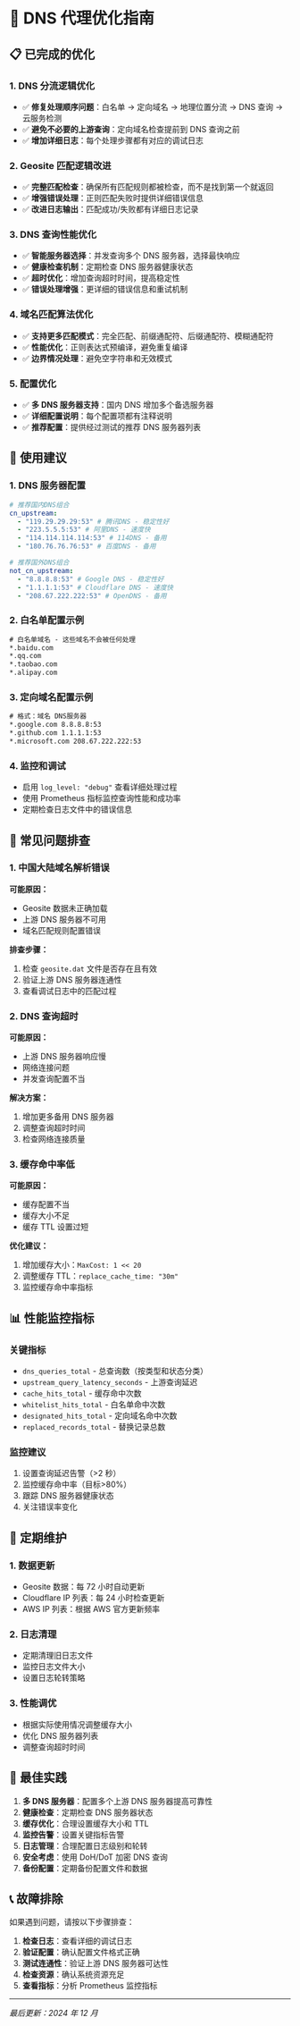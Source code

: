 # 🚀 DNS 代理优化指南

## 📋 已完成的优化

### 1. **DNS 分流逻辑优化**

- ✅ **修复处理顺序问题**：白名单 → 定向域名 → 地理位置分流 → DNS 查询 → 云服务检测
- ✅ **避免不必要的上游查询**：定向域名检查提前到 DNS 查询之前
- ✅ **增加详细日志**：每个处理步骤都有对应的调试日志

### 2. **Geosite 匹配逻辑改进**

- ✅ **完整匹配检查**：确保所有匹配规则都被检查，而不是找到第一个就返回
- ✅ **增强错误处理**：正则匹配失败时提供详细错误信息
- ✅ **改进日志输出**：匹配成功/失败都有详细日志记录

### 3. **DNS 查询性能优化**

- ✅ **智能服务器选择**：并发查询多个 DNS 服务器，选择最快响应
- ✅ **健康检查机制**：定期检查 DNS 服务器健康状态
- ✅ **超时优化**：增加查询超时时间，提高稳定性
- ✅ **错误处理增强**：更详细的错误信息和重试机制

### 4. **域名匹配算法优化**

- ✅ **支持更多匹配模式**：完全匹配、前缀通配符、后缀通配符、模糊通配符
- ✅ **性能优化**：正则表达式预编译，避免重复编译
- ✅ **边界情况处理**：避免空字符串和无效模式

### 5. **配置优化**

- ✅ **多 DNS 服务器支持**：国内 DNS 增加多个备选服务器
- ✅ **详细配置说明**：每个配置项都有注释说明
- ✅ **推荐配置**：提供经过测试的推荐 DNS 服务器列表

## 🔧 使用建议

### 1. **DNS 服务器配置**

```yaml
# 推荐国内DNS组合
cn_upstream:
  - "119.29.29.29:53" # 腾讯DNS - 稳定性好
  - "223.5.5.5:53" # 阿里DNS - 速度快
  - "114.114.114.114:53" # 114DNS - 备用
  - "180.76.76.76:53" # 百度DNS - 备用

# 推荐国外DNS组合
not_cn_upstream:
  - "8.8.8.8:53" # Google DNS - 稳定性好
  - "1.1.1.1:53" # Cloudflare DNS - 速度快
  - "208.67.222.222:53" # OpenDNS - 备用
```

### 2. **白名单配置示例**

```txt
# 白名单域名 - 这些域名不会被任何处理
*.baidu.com
*.qq.com
*.taobao.com
*.alipay.com
```

### 3. **定向域名配置示例**

```txt
# 格式：域名 DNS服务器
*.google.com 8.8.8.8:53
*.github.com 1.1.1.1:53
*.microsoft.com 208.67.222.222:53
```

### 4. **监控和调试**

- 启用 `log_level: "debug"` 查看详细处理过程
- 使用 Prometheus 指标监控查询性能和成功率
- 定期检查日志文件中的错误信息

## 🐛 常见问题排查

### 1. **中国大陆域名解析错误**

**可能原因：**

- Geosite 数据未正确加载
- 上游 DNS 服务器不可用
- 域名匹配规则配置错误

**排查步骤：**

1. 检查 `geosite.dat` 文件是否存在且有效
2. 验证上游 DNS 服务器连通性
3. 查看调试日志中的匹配过程

### 2. **DNS 查询超时**

**可能原因：**

- 上游 DNS 服务器响应慢
- 网络连接问题
- 并发查询配置不当

**解决方案：**

1. 增加更多备用 DNS 服务器
2. 调整查询超时时间
3. 检查网络连接质量

### 3. **缓存命中率低**

**可能原因：**

- 缓存配置不当
- 缓存大小不足
- 缓存 TTL 设置过短

**优化建议：**

1. 增加缓存大小：`MaxCost: 1 << 20`
2. 调整缓存 TTL：`replace_cache_time: "30m"`
3. 监控缓存命中率指标

## 📊 性能监控指标

### 关键指标

- `dns_queries_total` - 总查询数（按类型和状态分类）
- `upstream_query_latency_seconds` - 上游查询延迟
- `cache_hits_total` - 缓存命中次数
- `whitelist_hits_total` - 白名单命中次数
- `designated_hits_total` - 定向域名命中次数
- `replaced_records_total` - 替换记录总数

### 监控建议

1. 设置查询延迟告警（>2 秒）
2. 监控缓存命中率（目标>80%）
3. 跟踪 DNS 服务器健康状态
4. 关注错误率变化

## 🔄 定期维护

### 1. **数据更新**

- Geosite 数据：每 72 小时自动更新
- Cloudflare IP 列表：每 24 小时检查更新
- AWS IP 列表：根据 AWS 官方更新频率

### 2. **日志清理**

- 定期清理旧日志文件
- 监控日志文件大小
- 设置日志轮转策略

### 3. **性能调优**

- 根据实际使用情况调整缓存大小
- 优化 DNS 服务器列表
- 调整查询超时时间

## 🎯 最佳实践

1. **多 DNS 服务器**：配置多个上游 DNS 服务器提高可靠性
2. **健康检查**：定期检查 DNS 服务器状态
3. **缓存优化**：合理设置缓存大小和 TTL
4. **监控告警**：设置关键指标告警
5. **日志管理**：合理配置日志级别和轮转
6. **安全考虑**：使用 DoH/DoT 加密 DNS 查询
7. **备份配置**：定期备份配置文件和数据

## 📞 故障排除

如果遇到问题，请按以下步骤排查：

1. **检查日志**：查看详细的调试日志
2. **验证配置**：确认配置文件格式正确
3. **测试连通性**：验证上游 DNS 服务器可达性
4. **检查资源**：确认系统资源充足
5. **查看指标**：分析 Prometheus 监控指标

---

_最后更新：2024 年 12 月_
